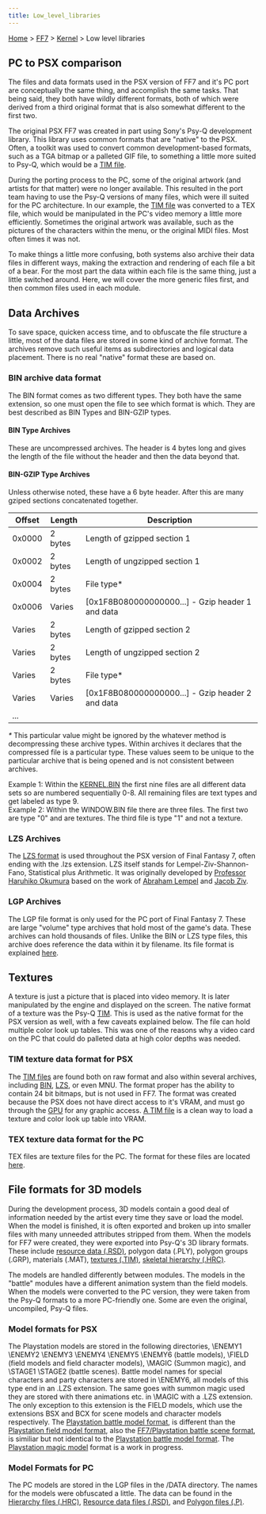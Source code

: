 ```yaml
---
title: Low_level_libraries
---
```


[Home](../../index.md) > [FF7](../../FF7.md) > [Kernel](../Kernel.md) > Low level libraries

## PC to PSX comparison

The files and data formats used in the PSX version of FF7 and it's PC port are conceptually the same thing, and accomplish the same tasks. That being said, they both have wildly different formats, both of which were derived from a third original format that is also somewhat different to the first two.

The original PSX FF7 was created in part using Sony's Psy-Q development library. This library uses common formats that are "native" to the PSX. Often, a toolkit was used to convert common development-based formats, such as a TGA bitmap or a palleted GIF file, to something a little more suited to Psy-Q, which would be a [TIM file](../../PSX/TIM_format.md).

During the porting process to the PC, some of the original artwork (and artists for that matter) were no longer available. This resulted in the port team having to use the Psy-Q versions of many files, which were ill suited for the PC architecture. In our example, the [TIM file](../../PSX/TIM_format.md) was converted to a TEX file, which would be manipulated in the PC's video memory a little more efficiently. Sometimes the original artwork was available, such as the pictures of the characters within the menu, or the original MIDI files. Most often times it was not.

To make things a little more confusing, both systems also archive their data files in different ways, making the extraction and rendering of each file a bit of a bear. For the most part the data within each file is the same thing, just a little switched around. Here, we will cover the more generic files first, and then common files used in each module.

## Data Archives

To save space, quicken access time, and to obfuscate the file structure a little, most of the data files are stored in some kind of archive format. The archives remove such useful items as subdirectories and logical data placement. There is no real "native" format these are based on.

### BIN archive data format

The BIN format comes as two different types. They both have the same extension, so one must open the file to see which format is which. They are best described as BIN Types and BIN-GZIP types.

#### BIN Type Archives

These are uncompressed archives. The header is 4 bytes long and gives the length of the file without the header and then the data beyond that.

#### BIN-GZIP Type Archives

Unless otherwise noted, these have a 6 byte header. After this are many gziped sections concatenated together.

| Offset | Length  | Description                                        |
|--------|---------|----------------------------------------------------|
| 0x0000 | 2 bytes | Length of gzipped section 1                        |
| 0x0002 | 2 bytes | Length of ungzipped section 1                      |
| 0x0004 | 2 bytes | File type\*                                        |
| 0x0006 | Varies  | \[0x1F8B080000000000...\] - Gzip header 1 and data |
| Varies | 2 bytes | Length of gzipped section 2                        |
| Varies | 2 bytes | Length of ungzipped section 2                      |
| Varies | 2 bytes | File type\*                                        |
| Varies | Varies  | \[0x1F8B080000000000...\] - Gzip header 2 and data |
| ...    |         |                                                    |

  
*\** This particular value might be ignored by the whatever method is decompressing these archive types. Within archives it declares that the compressed file is a particular type. These values seem to be unique to the particular archive that is being opened and is not consistent between archives.

Example 1: Within the [KERNEL.BIN](Kernel.bin.md) the first nine files are all different data sets so are numbered sequentially 0-8. All remaining files are text types and get labeled as type 9.  
Example 2: Within the WINDOW.BIN file there are three files. The first two are type "0" and are textures. The third file is type "1" and not a texture.

### LZS Archives

The [LZS format](FF7/LZS_format "wikilink") is used throughout the PSX version of Final Fantasy 7, often ending with the .lzs extension. LZS itself stands for Lempel-Ziv-Shannon-Fano, Statistical plus Arithmetic. It was originally developed by [Professor Haruhiko Okumura](http://oku.edu.mie-u.ac.jp/~okumura/index-e.html) based on the work of [Abraham Lempel](http://www.hpl.hp.com/about/bios/abraham_lempel.html) and [Jacob Ziv](http://www.marconifoundation.org/pages/dynamic/fellows/fellow_details.php?roster_id=23).

### LGP Archives

The LGP file format is only used for the PC port of Final Fantasy 7. These are large "volume" type archives that hold most of the game's data. These archives can hold thousands of files. Unlike the BIN or LZS type files, this archive does reference the data within it by filename. Its file format is explained [here](../LGP_format.md).

## Textures

A texture is just a picture that is placed into video memory. It is later manipulated by the engine and displayed on the screen. The native format of a texture was the Psy-Q [TIM](../../PSX/TIM_format.md). This is used as the native format for the PSX version as well, with a few caveats explained below. The file can hold multiple color look up tables. This was one of the reasons why a video card on the PC that could do palleted data at high color depths was needed.

### TIM texture data format for PSX

The [TIM files](PSX/TIM_format "wikilink") are found both on raw format and also within several archives, including [BIN](FF7/Kernel/Low_level_libraries#BIN_archive_data_format "wikilink"), [LZS](FF7/Kernel/Low_level_libraries#LZS_Archives "wikilink"), or even MNU. The format proper has the ability to contain 24 bit bitmaps, but is not used in FF7. The format was created because the PSX does not have direct access to it's VRAM, and must go through the [GPU](PSX/GPU "wikilink") for any graphic access. [A TIM file](../../PSX/TIM_format.md) is a clean way to load a texture and color look up table into VRAM.

### TEX texture data format for the PC

TEX files are texture files for the PC. The format for these files are located [here](../TEX_format.md).

## File formats for 3D models

During the development process, 3D models contain a good deal of information needed by the artist every time they save or load the model. When the model is finished, it is often exported and broken up into smaller files with many unneeded attributes stripped from them. When the models for FF7 were created, they were exported into Psy-Q's 3D library formats. These include [resource data (.RSD)](PSX/RSD "wikilink"), polygon data (.PLY), polygon groups (.GRP), materials (.MAT), [textures (.TIM)](PSX/TIM_file "wikilink"), [skeletal hierarchy (.HRC)](../../PSX/HRC.md).

The models are handled differently between modules. The models in the "battle" modules have a different animation system than the field models. When the models were converted to the PC version, they were taken from the Psy-Q formats to a more PC-friendly one. Some are even the original, uncompiled, Psy-Q files.

### Model formats for PSX

The Playstation models are stored in the following directories, \\ENEMY1 \\ENEMY2 \\ENEMY3 \\ENEMY4 \\ENEMY5 \\ENEMY6 (battle models), \\FIELD (field models and field character models), \\MAGIC (Summon magic), and \\STAGE1 \\STAGE2 (battle scenes). Battle model names for special characters and party characters are stored in \\ENEMY6, all models of this type end in an .LZS extension. The same goes with summon magic used they are stored with there animations etc. in \\MAGIC with a .LZS extension. The only exception to this extension is the FIELD models, which use the extensions BSX and BCX for scene models and character models respectively. The [Playstation battle model format](FF7/Playstation_Battle_Model_Format "wikilink"), is different than the [Playstation field model format](FF7/Field/BSX "wikilink"), also the [FF7/Playstation battle scene format](FF7/Playstation_battle_scene_format "wikilink"), is similiar but not identical to the [Playstation battle model format](FF7/Playstation_Battle_Model_Format "wikilink"). The [Playstation magic model](../Playstation_magic_model.md) format is a work in progress.

### Model Formats for PC

The PC models are stored in the LGP files in the /DATA directory. The names for the models were obfuscated a little. The data can be found in the [Hierarchy files (.HRC)](PSX/HRC "wikilink"), [Resource data files (.RSD)](PSX/RSD "wikilink"), and [Polygon files (.P)](../P.md).

